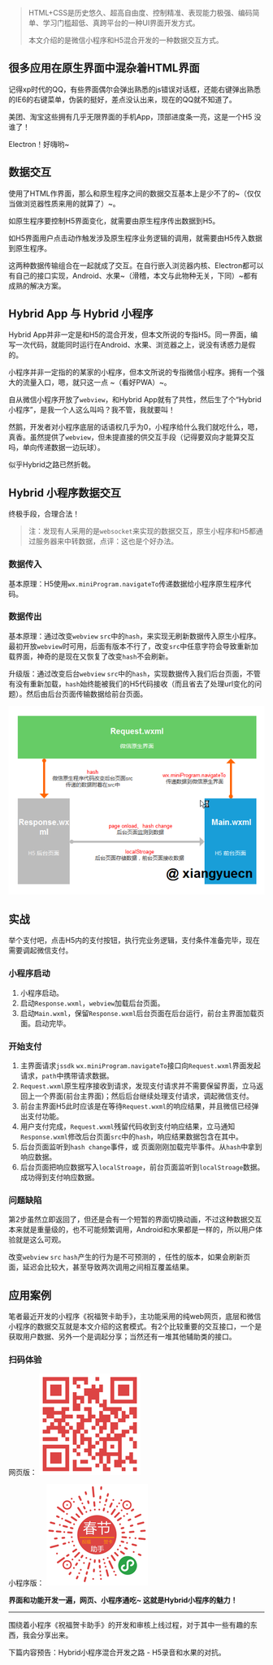 > HTML+CSS是历史悠久、超高自由度、控制精准、表现能力极强、编码简单、学习门槛超低、真跨平台的一种UI界面开发方式。
> 
> 本文介绍的是微信小程序和H5混合开发的一种数据交互方式。

## 很多应用在原生界面中混杂着HTML界面

记得xp时代的QQ，有些界面偶尔会弹出熟悉的js错误对话框，还能右键弹出熟悉的IE6的右键菜单，伪装的挺好，差点没认出来，现在的QQ就不知道了。

美团、淘宝这些拥有几乎无限界面的手机App，顶部进度条一亮，这是一个H5 没谁了！

Electron！好嗨哟~


## 数据交互

使用了HTML作界面，那么和原生程序之间的数据交互基本上是少不了的~（仅仅当做浏览器性质来用的就算了）~。

如原生程序要控制H5界面变化，就需要由原生程序传出数据到H5。

如H5界面用户点击动作触发涉及原生程序业务逻辑的调用，就需要由H5传入数据到原生程序。

这两种数据传输组合在一起就成了交互。在自行嵌入浏览器内核、Electron都可以有自己的接口实现，Android、水果~（滑稽，本文与此物种无关，下同）~都有成熟的解决方案。


## Hybrid App 与 Hybrid 小程序

Hybrid App并非一定是和H5的混合开发，但本文所说的专指H5。同一界面，编写一次代码，就能同时运行在Android、水果、浏览器之上，说没有诱惑力是假的。

小程序并非一定指的的某家的小程序，但本文所说的专指微信小程序。拥有一个强大的流量入口，嗯，就只这一点 ~（看好PWA）~。

自从微信小程序开放了`webview`，和Hybrid App就有了共性，然后生了个“Hybrid 小程序”，是我一个人这么叫吗？我不管，我就要叫！

然鹅，开发者对小程序底层的话语权几乎为0，小程序给什么我们就吃什么，嗯，真香。虽然提供了`webview`，但未提直接的供交互手段（记得要双向才能算交互吗，单向传递数据一边玩球）。

似乎Hybrid之路已然折戟。


## Hybrid 小程序数据交互

终极手段，合理合法！

> 注：发现有人采用的是`websocket`来实现的数据交互，原生小程序和H5都通过服务器来中转数据，点评：这也是个好办法。

### 数据传入
基本原理：H5使用`wx.miniProgram.navigateTo`传递数据给小程序原生程序代码。

### 数据传出
基本原理：通过改变`webview` `src`中的`hash`，来实现无刷新数据传入原生小程序。最初开放`webview`时可用，后面有版本不行了，改变`src`中任意字符会导致重新加载界面，神奇的是现在又恢复了改变`hash`不会刷新。

升级版：通过改变后台`webview` `src`中的`hash`，实现数据传入我们后台页面，不管有没有重新加载，`hash`始终能被我们的H5代码接收（而且省去了处理url变化的问题）。然后由后台页面传输数据给前台页面。

![](Hybrid%E5%B0%8F%E7%A8%8B%E5%BA%8F%E6%B7%B7%E5%90%88%E5%BC%80%E5%8F%91%E4%B9%8B%E8%B7%AF%20-%20%E6%95%B0%E6%8D%AE%E4%BA%A4%E4%BA%92_files/1.png)

## 实战

举个支付吧，点击H5内的支付按钮，执行完业务逻辑，支付条件准备完毕，现在需要调起微信支付。

### 小程序启动

1. 小程序启动。
2. 启动`Response.wxml`，`webview`加载后台页面。
3. 启动`Main.wxml`，保留`Response.wxml`后台页面在后台运行，前台主界面加载页面。启动完毕。

### 开始支付
1. 主界面请求`jssdk` `wx.miniProgram.navigateTo`接口向`Request.wxml`界面发起请求，`path`中携带请求数据。
2. `Request.wxml`原生程序接收到请求，发现支付请求并不需要保留界面，立马返回上一个界面(前台主界面)；然后后台继续处理支付请求，调起微信支付。
3. 前台主界面H5此时应该是在等待`Request.wxml`的响应结果，并且微信已经弹出支付功能。
4. 用户支付完成，`Request.wxml`残留代码收到支付响应结果，立马通知`Response.wxml`修改后台页面`src`中的`hash`，响应结果数据包含在其中。
5. 后台页面监听到`hash change`事件，或 页面刚刚加载完毕事件。从`hash`中拿到响应数据。
6. 后台页面把响应数据写入`localStroage`，前台页面监听到`localStroage`数据。成功得到支付响应数据。


### 问题缺陷

第2步虽然立即返回了，但还是会有一个短暂的界面切换动画，不过这种数据交互本来就是重量级的，也不可能频繁调用，Android和水果都是一样的，所以用户体验就是这么可观。

改变`webview` `src` `hash`产生的行为是不可预测的 ，任性的版本，如果会刷新页面，延迟会比较大，甚至导致两次调用之间相互覆盖结果。


## 应用案例

笔者最近开发的小程序《祝福贺卡助手》，主功能采用的纯web网页，底层和微信小程序的数据交互就是本文介绍的这套模式。有2个比较重要的交互接口，一个是获取用户数据、另外一个是调起分享；当然还有一堆其他辅助类的接口。

### 扫码体验
网页版：
![](Hybrid%E5%B0%8F%E7%A8%8B%E5%BA%8F%E6%B7%B7%E5%90%88%E5%BC%80%E5%8F%91%E4%B9%8B%E8%B7%AF%20-%20%E6%95%B0%E6%8D%AE%E4%BA%A4%E4%BA%92_files/2.png)

小程序版：
![](Hybrid%E5%B0%8F%E7%A8%8B%E5%BA%8F%E6%B7%B7%E5%90%88%E5%BC%80%E5%8F%91%E4%B9%8B%E8%B7%AF%20-%20%E6%95%B0%E6%8D%AE%E4%BA%A4%E4%BA%92_files/3.png)

**界面和功能开发一遍，网页、小程序通吃~ 这就是Hybrid小程序的魅力！**

-------

围绕着小程序《祝福贺卡助手》的开发和审核上线过程，对于其中一些有趣的东西，我会分享出来。

下篇内容预告：Hybrid小程序混合开发之路 - H5录音和水果的对抗。

